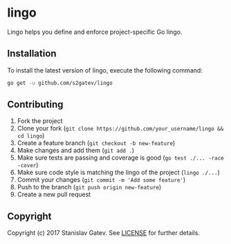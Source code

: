 # lingo

Lingo helps you define and enforce project-specific Go lingo.

## Installation

To install the latest version of lingo, execute the following command:

```sh
go get -u github.com/s2gatev/lingo
```

## Contributing

1. Fork the project
2. Clone your fork (`git clone https://github.com/your_username/lingo && cd lingo`)
3. Create a feature branch (`git checkout -b new-feature`)
4. Make changes and add them (`git add .`)
5. Make sure tests are passing and coverage is good (`go test ./... -race -cover`)
6. Make sure code style is matching the lingo of the project (`lingo ./...`)
7. Commit your changes (`git commit -m 'Add some feature'`)
8. Push to the branch (`git push origin new-feature`)
9. Create a new pull request

## Copyright

Copyright (c) 2017 Stanislav Gatev. See [LICENSE](LICENSE) for
further details.
